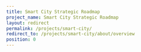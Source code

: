 ```yaml
---
title: Smart City Strategic Roadmap
project_name: Smart City Strategic Roadmap
layout: redirect
permalink: /projects/smart-city/
redirect_to: /projects/smart-city/about/overview
position: 0
---
```

